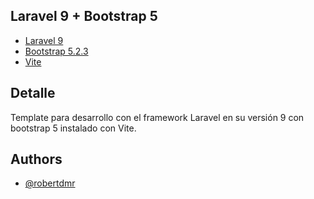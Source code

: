 
## Laravel 9 + Bootstrap 5

 - [Laravel 9](https://laravel.com/)
 - [Bootstrap 5.2.3](https://getbootstrap.com)
 - [Vite](https://vitejs.dev/)


## Detalle

Template para desarrollo con el framework Laravel en su versión 9
con bootstrap 5 instalado con Vite.

## Authors

- [@robertdmr](https://github.com/robertdmr)


